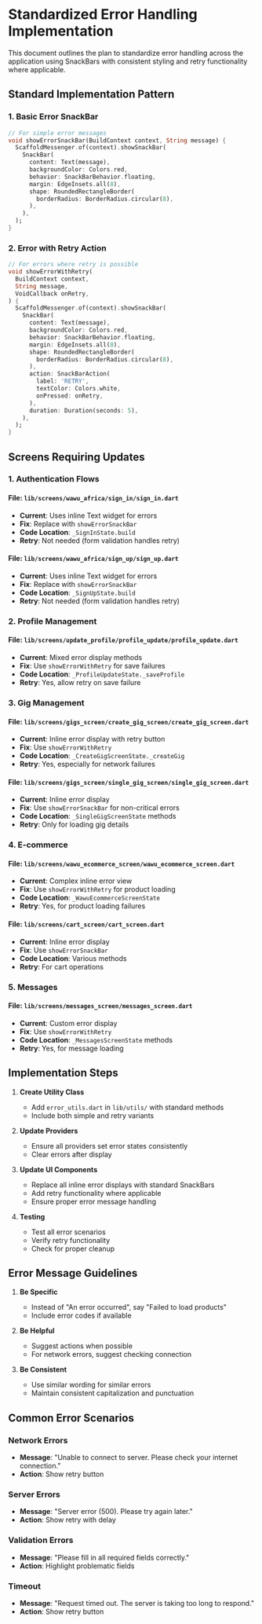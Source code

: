 # Standardized Error Handling Implementation

This document outlines the plan to standardize error handling across the application using SnackBars with consistent styling and retry functionality where applicable.

## Standard Implementation Pattern

### 1. Basic Error SnackBar

```dart
// For simple error messages
void showErrorSnackBar(BuildContext context, String message) {
  ScaffoldMessenger.of(context).showSnackBar(
    SnackBar(
      content: Text(message),
      backgroundColor: Colors.red,
      behavior: SnackBarBehavior.floating,
      margin: EdgeInsets.all(8),
      shape: RoundedRectangleBorder(
        borderRadius: BorderRadius.circular(8),
      ),
    ),
  );
}
```

### 2. Error with Retry Action

```dart
// For errors where retry is possible
void showErrorWithRetry(
  BuildContext context, 
  String message, 
  VoidCallback onRetry,
) {
  ScaffoldMessenger.of(context).showSnackBar(
    SnackBar(
      content: Text(message),
      backgroundColor: Colors.red,
      behavior: SnackBarBehavior.floating,
      margin: EdgeInsets.all(8),
      shape: RoundedRectangleBorder(
        borderRadius: BorderRadius.circular(8),
      ),
      action: SnackBarAction(
        label: 'RETRY',
        textColor: Colors.white,
        onPressed: onRetry,
      ),
      duration: Duration(seconds: 5),
    ),
  );
}
```

## Screens Requiring Updates

### 1. Authentication Flows

#### File: `lib/screens/wawu_africa/sign_in/sign_in.dart`
- **Current**: Uses inline Text widget for errors
- **Fix**: Replace with `showErrorSnackBar`
- **Code Location**: `_SignInState.build`
- **Retry**: Not needed (form validation handles retry)

#### File: `lib/screens/wawu_africa/sign_up/sign_up.dart`
- **Current**: Uses inline Text widget for errors
- **Fix**: Replace with `showErrorSnackBar`
- **Code Location**: `_SignUpState.build`
- **Retry**: Not needed (form validation handles retry)

### 2. Profile Management

#### File: `lib/screens/update_profile/profile_update/profile_update.dart`
- **Current**: Mixed error display methods
- **Fix**: Use `showErrorWithRetry` for save failures
- **Code Location**: `_ProfileUpdateState._saveProfile`
- **Retry**: Yes, allow retry on save failure

### 3. Gig Management

#### File: `lib/screens/gigs_screen/create_gig_screen/create_gig_screen.dart`
- **Current**: Inline error display with retry button
- **Fix**: Use `showErrorWithRetry`
- **Code Location**: `_CreateGigScreenState._createGig`
- **Retry**: Yes, especially for network failures

#### File: `lib/screens/gigs_screen/single_gig_screen/single_gig_screen.dart`
- **Current**: Inline error display
- **Fix**: Use `showErrorSnackBar` for non-critical errors
- **Code Location**: `_SingleGigScreenState` methods
- **Retry**: Only for loading gig details

### 4. E-commerce

#### File: `lib/screens/wawu_ecommerce_screen/wawu_ecommerce_screen.dart`
- **Current**: Complex inline error view
- **Fix**: Use `showErrorWithRetry` for product loading
- **Code Location**: `_WawuEcommerceScreenState`
- **Retry**: Yes, for product loading failures

#### File: `lib/screens/cart_screen/cart_screen.dart`
- **Current**: Inline error display
- **Fix**: Use `showErrorSnackBar`
- **Code Location**: Various methods
- **Retry**: For cart operations

### 5. Messages

#### File: `lib/screens/messages_screen/messages_screen.dart`
- **Current**: Custom error display
- **Fix**: Use `showErrorWithRetry`
- **Code Location**: `_MessagesScreenState` methods
- **Retry**: Yes, for message loading

## Implementation Steps

1. **Create Utility Class**
   - Add `error_utils.dart` in `lib/utils/` with standard methods
   - Include both simple and retry variants

2. **Update Providers**
   - Ensure all providers set error states consistently
   - Clear errors after display

3. **Update UI Components**
   - Replace all inline error displays with standard SnackBars
   - Add retry functionality where applicable
   - Ensure proper error message handling

4. **Testing**
   - Test all error scenarios
   - Verify retry functionality
   - Check for proper cleanup

## Error Message Guidelines

1. **Be Specific**
   - Instead of "An error occurred", say "Failed to load products"
   - Include error codes if available

2. **Be Helpful**
   - Suggest actions when possible
   - For network errors, suggest checking connection

3. **Be Consistent**
   - Use similar wording for similar errors
   - Maintain consistent capitalization and punctuation

## Common Error Scenarios

### Network Errors
- **Message**: "Unable to connect to server. Please check your internet connection."
- **Action**: Show retry button

### Server Errors
- **Message**: "Server error (500). Please try again later."
- **Action**: Show retry with delay

### Validation Errors
- **Message**: "Please fill in all required fields correctly."
- **Action**: Highlight problematic fields

### Timeout
- **Message**: "Request timed out. The server is taking too long to respond."
- **Action**: Show retry button
